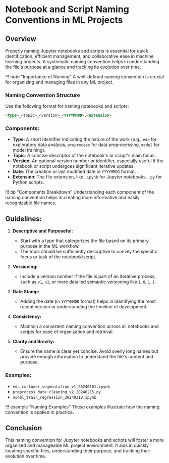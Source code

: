 # Notebook and Script Naming Conventions in ML Projects

## Overview
Properly naming Jupyter notebooks and scripts is essential for quick identification, efficient management, and collaborative ease in machine learning projects. A systematic naming convention helps in understanding the file's purpose at a glance and tracking its evolution over time.

!!! note "Importance of Naming"
    A well-defined naming convention is crucial for organizing and managing files in any ML project.

### Naming Convention Structure

Use the following format for naming notebooks and scripts:

```markdown
<type>_<topic>_<version>_<YYYYMMDD>.<extension>
```

### Components:

- **Type**: A short identifier indicating the nature of the work (e.g., `eda` for exploratory data analysis, `preprocess` for data preprocessing, `model` for model training).
- **Topic**: A concise descriptor of the notebook's or script's main focus.
- **Version**: An optional version number or identifier, especially useful if the notebook or script undergoes significant iterative updates.
- **Date**: The creation or last modified date in `YYYYMMDD` format.
- **Extension**: The file extension, like `.ipynb` for Jupyter notebooks, `.py` for Python scripts.

!!! tip "Components Breakdown"
    Understanding each component of the naming convention helps in creating more informative and easily recognizable file names.

## Guidelines:

1. **Descriptive and Purposeful:**
   - Start with a type that categorizes the file based on its primary purpose in the ML workflow.
   - The topic should be sufficiently descriptive to convey the specific focus or task of the notebook/script.

2. **Versioning:**
   - Include a version number if the file is part of an iterative process, such as `v1`, `v2`, or more detailed semantic versioning like `1.0`, `1.1`.

3. **Date Stamp:**
   - Adding the date (in `YYYYMMDD` format) helps in identifying the most recent version or understanding the timeline of development.

4. **Consistency:**
   - Maintain a consistent naming convention across all notebooks and scripts for ease of organization and retrieval.

5. **Clarity and Brevity:**
   - Ensure the name is clear yet concise. Avoid overly long names but provide enough information to understand the file's content and purpose.

### Examples:

- `eda_customer_segmentation_v1_20240101.ipynb`
- `preprocess_data_cleaning_v2_20240215.py`
- `model_train_regression_20240310.ipynb`

!!! example "Naming Examples"
    These examples illustrate how the naming convention is applied in practice.

## Conclusion

This naming convention for Jupyter notebooks and scripts will foster a more organized and manageable ML project environment. It aids in quickly locating specific files, understanding their purpose, and tracking their evolution over time.